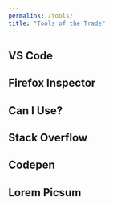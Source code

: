 ```yaml
---
permalink: /tools/
title: "Tools of the Trade"
---
```


## VS Code

## Firefox Inspector

## Can I Use?

## Stack Overflow

## Codepen

## Lorem Picsum
